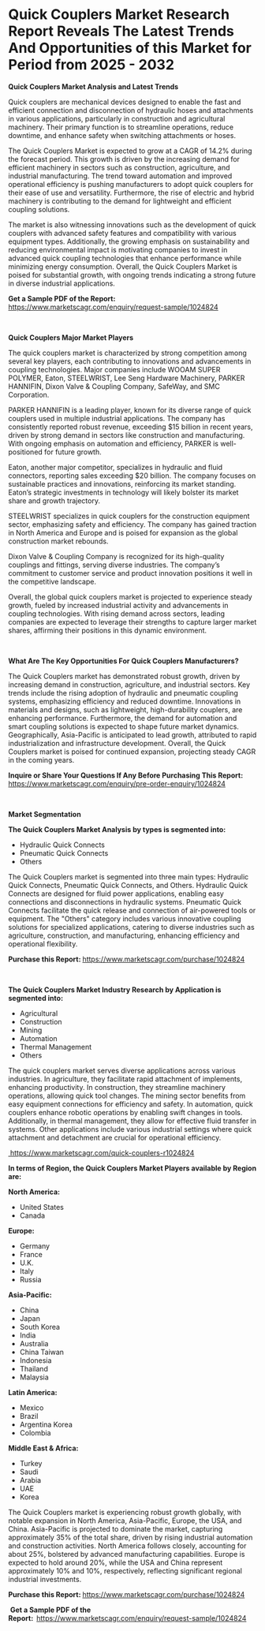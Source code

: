 <p><h1>Quick Couplers Market Research Report Reveals The Latest Trends And Opportunities of this Market for Period from 2025 - 2032</h1></p><p><strong>Quick Couplers Market Analysis and Latest Trends</strong></p>
<p><p>Quick couplers are mechanical devices designed to enable the fast and efficient connection and disconnection of hydraulic hoses and attachments in various applications, particularly in construction and agricultural machinery. Their primary function is to streamline operations, reduce downtime, and enhance safety when switching attachments or hoses.</p><p>The Quick Couplers Market is expected to grow at a CAGR of 14.2% during the forecast period. This growth is driven by the increasing demand for efficient machinery in sectors such as construction, agriculture, and industrial manufacturing. The trend toward automation and improved operational efficiency is pushing manufacturers to adopt quick couplers for their ease of use and versatility. Furthermore, the rise of electric and hybrid machinery is contributing to the demand for lightweight and efficient coupling solutions.</p><p>The market is also witnessing innovations such as the development of quick couplers with advanced safety features and compatibility with various equipment types. Additionally, the growing emphasis on sustainability and reducing environmental impact is motivating companies to invest in advanced quick coupling technologies that enhance performance while minimizing energy consumption. Overall, the Quick Couplers Market is poised for substantial growth, with ongoing trends indicating a strong future in diverse industrial applications.</p></p>
<p><strong>Get a Sample PDF of the Report:&nbsp;</strong> <a href="https://www.marketscagr.com/enquiry/request-sample/1024824?utm_campaign=2631&utm_medium=2&utm_source=Github&utm_content=ia&utm_term=16042025&utm_id=quick-couplers">https://www.marketscagr.com/enquiry/request-sample/1024824</a></p>
<p>&nbsp;</p>
<p><strong>Quick Couplers Major Market Players</strong></p>
<p><p>The quick couplers market is characterized by strong competition among several key players, each contributing to innovations and advancements in coupling technologies. Major companies include WOOAM SUPER POLYMER, Eaton, STEELWRIST, Lee Seng Hardware Machinery, PARKER HANNIFIN, Dixon Valve & Coupling Company, SafeWay, and SMC Corporation. </p><p>PARKER HANNIFIN is a leading player, known for its diverse range of quick couplers used in multiple industrial applications. The company has consistently reported robust revenue, exceeding $15 billion in recent years, driven by strong demand in sectors like construction and manufacturing. With ongoing emphasis on automation and efficiency, PARKER is well-positioned for future growth.</p><p>Eaton, another major competitor, specializes in hydraulic and fluid connectors, reporting sales exceeding $20 billion. The company focuses on sustainable practices and innovations, reinforcing its market standing. Eaton’s strategic investments in technology will likely bolster its market share and growth trajectory.</p><p>STEELWRIST specializes in quick couplers for the construction equipment sector, emphasizing safety and efficiency. The company has gained traction in North America and Europe and is poised for expansion as the global construction market rebounds. </p><p>Dixon Valve & Coupling Company is recognized for its high-quality couplings and fittings, serving diverse industries. The company’s commitment to customer service and product innovation positions it well in the competitive landscape.</p><p>Overall, the global quick couplers market is projected to experience steady growth, fueled by increased industrial activity and advancements in coupling technologies. With rising demand across sectors, leading companies are expected to leverage their strengths to capture larger market shares, affirming their positions in this dynamic environment.</p></p>
<p>&nbsp;</p>
<p><strong>What Are The Key Opportunities For Quick Couplers Manufacturers?</strong></p>
<p><p>The Quick Couplers market has demonstrated robust growth, driven by increasing demand in construction, agriculture, and industrial sectors. Key trends include the rising adoption of hydraulic and pneumatic coupling systems, emphasizing efficiency and reduced downtime. Innovations in materials and designs, such as lightweight, high-durability couplers, are enhancing performance. Furthermore, the demand for automation and smart coupling solutions is expected to shape future market dynamics. Geographically, Asia-Pacific is anticipated to lead growth, attributed to rapid industrialization and infrastructure development. Overall, the Quick Couplers market is poised for continued expansion, projecting steady CAGR in the coming years.</p></p>
<p><strong>Inquire or Share Your Questions If Any Before Purchasing This Report:</strong> <a href="https://www.marketscagr.com/enquiry/pre-order-enquiry/1024824?utm_campaign=2631&utm_medium=2&utm_source=Github&utm_content=ia&utm_term=16042025&utm_id=quick-couplers">https://www.marketscagr.com/enquiry/pre-order-enquiry/1024824</a></p>
<p>&nbsp;</p>
<p><strong>Market Segmentation</strong></p>
<p><strong>The Quick Couplers Market Analysis by types is segmented into:</strong></p>
<p><ul><li>Hydraulic Quick Connects</li><li>Pneumatic Quick Connects</li><li>Others</li></ul></p>
<p><p>The Quick Couplers market is segmented into three main types: Hydraulic Quick Connects, Pneumatic Quick Connects, and Others. Hydraulic Quick Connects are designed for fluid power applications, enabling easy connections and disconnections in hydraulic systems. Pneumatic Quick Connects facilitate the quick release and connection of air-powered tools or equipment. The "Others" category includes various innovative coupling solutions for specialized applications, catering to diverse industries such as agriculture, construction, and manufacturing, enhancing efficiency and operational flexibility.</p></p>
<p><strong>Purchase this Report:&nbsp;</strong><a href="https://www.marketscagr.com/purchase/1024824?utm_campaign=2631&utm_medium=2&utm_source=Github&utm_content=ia&utm_term=16042025&utm_id=quick-couplers">https://www.marketscagr.com/purchase/1024824</a></p>
<p>&nbsp;</p>
<p><strong>The Quick Couplers Market Industry Research by Application is segmented into:</strong></p>
<p><ul><li>Agricultural</li><li>Construction</li><li>Mining</li><li>Automation</li><li>Thermal Management</li><li>Others</li></ul></p>
<p><p>The quick couplers market serves diverse applications across various industries. In agriculture, they facilitate rapid attachment of implements, enhancing productivity. In construction, they streamline machinery operations, allowing quick tool changes. The mining sector benefits from easy equipment connections for efficiency and safety. In automation, quick couplers enhance robotic operations by enabling swift changes in tools. Additionally, in thermal management, they allow for effective fluid transfer in systems. Other applications include various industrial settings where quick attachment and detachment are crucial for operational efficiency.</p></p>
<p><a href="https://www.marketscagr.com/quick-couplers-r1024824?utm_campaign=2631&utm_medium=2&utm_source=Github&utm_content=ia&utm_term=16042025&utm_id=quick-couplers">&nbsp;https://www.marketscagr.com/quick-couplers-r1024824</a></p>
<p><strong>In terms of Region, the Quick Couplers Market Players available by Region are:</strong></p>
<p>
    <p> <strong> North America: </strong>
        <ul>
            <li>United States</li>
            <li>Canada</li>
        </ul>
        </p> 
    <p> <strong> Europe: </strong>
        <ul>
            <li>Germany</li>
            <li>France</li>
            <li>U.K.</li>
            <li>Italy</li>
            <li>Russia</li>
        </ul>
        </p> 
    <p> <strong> Asia-Pacific: </strong>
        <ul>
            <li>China</li>
            <li>Japan</li>
            <li>South Korea</li>
            <li>India</li>
            <li>Australia</li>
            <li>China Taiwan</li>
            <li>Indonesia</li>
            <li>Thailand</li>
            <li>Malaysia</li>
        </ul>
        </p> 
    <p> <strong> Latin America: </strong>
        <ul>
            <li>Mexico</li>
            <li>Brazil</li>
            <li>Argentina Korea</li>
            <li>Colombia</li>
        </ul>
        </p> 
    <p> <strong> Middle East & Africa: </strong>
        <ul>
            <li>Turkey</li>
            <li>Saudi</li>
            <li>Arabia</li>
            <li>UAE</li>
            <li>Korea</li>
        </ul>
    </p>
    </p>
<p><p>The Quick Couplers market is experiencing robust growth globally, with notable expansion in North America, Asia-Pacific, Europe, the USA, and China. Asia-Pacific is projected to dominate the market, capturing approximately 35% of the total share, driven by rising industrial automation and construction activities. North America follows closely, accounting for about 25%, bolstered by advanced manufacturing capabilities. Europe is expected to hold around 20%, while the USA and China represent approximately 10% and 10%, respectively, reflecting significant regional industrial investments.</p></p>
<p><strong>Purchase this Report: </strong><a href="https://www.marketscagr.com/purchase/1024824?utm_campaign=2631&utm_medium=2&utm_source=Github&utm_content=ia&utm_term=16042025&utm_id=quick-couplers">https://www.marketscagr.com/purchase/1024824</a></p>
<p>&nbsp;<strong>Get a Sample PDF of the Report:&nbsp;&nbsp;</strong><a href="https://www.marketscagr.com/enquiry/request-sample/1024824?utm_campaign=2631&utm_medium=2&utm_source=Github&utm_content=ia&utm_term=16042025&utm_id=quick-couplers">https://www.marketscagr.com/enquiry/request-sample/1024824</a></p>
<p><strong></strong></p>
<p><p></p><p></p><p></p></p>